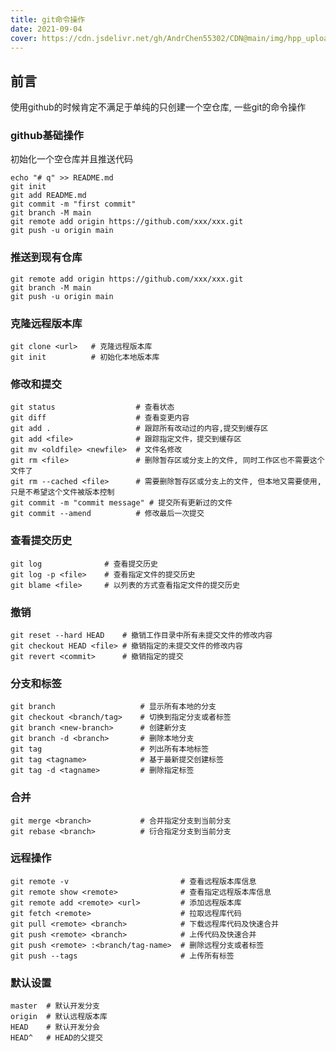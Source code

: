 ```yaml
---
title: git命令操作
date: 2021-09-04
cover: https://cdn.jsdelivr.net/gh/AndrChen55302/CDN@main/img/hpp_upload/1630924572000.png
---
```

## 前言
使用github的时候肯定不满足于单纯的只创建一个空仓库,
一些git的命令操作
### github基础操作
初始化一个空仓库并且推送代码
```github
echo "# q" >> README.md
git init
git add README.md
git commit -m "first commit"
git branch -M main
git remote add origin https://github.com/xxx/xxx.git
git push -u origin main
```
### 推送到现有仓库
```github
git remote add origin https://github.com/xxx/xxx.git
git branch -M main
git push -u origin main
```

### 克隆远程版本库
```github
git clone <url>   # 克隆远程版本库
git init		  # 初始化本地版本库
```

### 修改和提交
```github
git status		            # 查看状态
git diff                    # 查看变更内容
git add .                   # 跟踪所有改动过的内容,提交到缓存区
git add <file>              # 跟踪指定文件，提交到缓存区
git mv <oldfile> <newfile>  # 文件名修改
git rm <file>               # 删除暂存区或分支上的文件, 同时工作区也不需要这个文件了
git rm --cached <file>      # 需要删除暂存区或分支上的文件, 但本地又需要使用, 只是不希望这个文件被版本控制
git commit -m "commit message" # 提交所有更新过的文件
git commit --amend          # 修改最后一次提交
```
### 查看提交历史
```github
git log              # 查看提交历史
git log -p <file>    # 查看指定文件的提交历史
git blame <file>     # 以列表的方式查看指定文件的提交历史
```

### 撤销
```github
git reset --hard HEAD    # 撤销工作目录中所有未提交文件的修改内容
git checkout HEAD <file> # 撤销指定的未提交文件的修改内容
git revert <commit>      # 撤销指定的提交
```

### 分支和标签
```github
git branch                   # 显示所有本地的分支
git checkout <branch/tag>    # 切换到指定分支或者标签
git branch <new-branch>      # 创建新分支
git branch -d <branch>       # 删除本地分支
git tag                      # 列出所有本地标签
git tag <tagname>            # 基于最新提交创建标签
git tag -d <tagname>         # 删除指定标签
```

### 合并
```github
git merge <branch>           # 合并指定分支到当前分支
git rebase <branch>          # 衍合指定分支到当前分支
```
### 远程操作
```github
git remote -v                         # 查看远程版本库信息
git remote show <remote>              # 查看指定远程版本库信息
git remote add <remote> <url>         # 添加远程版本库
git fetch <remote>                    # 拉取远程库代码
git pull <remote> <branch>            # 下载远程库代码及快速合并
git push <remote> <branch>            # 上传代码及快速合并
git push <remote> :<branch/tag-name>  # 删除远程分支或者标签
git push --tags                       # 上传所有标签
```

### 默认设置
```github
master  # 默认开发分支
origin  # 默认远程版本库
HEAD    # 默认开发分会
HEAD^   # HEAD的父提交
```










